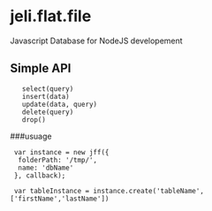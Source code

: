 # jeli.flat.file

Javascript Database for NodeJS developement
## Simple API
 ```
    select(query)
    insert(data)
    update(data, query)
    delete(query)
    drop()
   ```
   
 ###usuage
``` var jff = require('jeli.flat.file');
 var instance = new jff({
  folderPath: '/tmp/',
  name: 'dbName'
 }, callback);
 
 var tableInstance = instance.create('tableName', ['firstName','lastName'])
 ```
 
 
